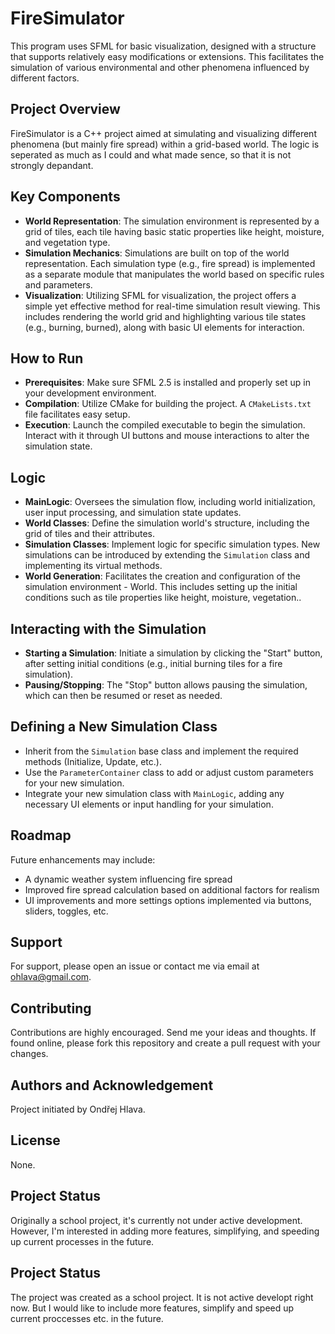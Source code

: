 # FireSimulator

This program uses SFML for basic visualization, designed with a structure that supports relatively easy modifications or extensions. This facilitates the simulation of various environmental and other phenomena influenced by different factors.

## Project Overview

FireSimulator is a C++ project aimed at simulating and visualizing different phenomena (but mainly fire spread) within a grid-based world. The logic is seperated as much as I could and what made sence, so that it is not strongly depandant.

## Key Components

- **World Representation**: The simulation environment is represented by a grid of tiles, each tile having basic static properties like height, moisture, and vegetation type.
- **Simulation Mechanics**: Simulations are built on top of the world representation. Each simulation type (e.g., fire spread) is implemented as a separate module that manipulates the world based on specific rules and parameters.
- **Visualization**: Utilizing SFML for visualization, the project offers a simple yet effective method for real-time simulation result viewing. This includes rendering the world grid and highlighting various tile states (e.g., burning, burned), along with basic UI elements for interaction.

## How to Run

- **Prerequisites**: Make sure SFML 2.5 is installed and properly set up in your development environment.
- **Compilation**: Utilize CMake for building the project. A `CMakeLists.txt` file facilitates easy setup.
- **Execution**: Launch the compiled executable to begin the simulation. Interact with it through UI buttons and mouse interactions to alter the simulation state.

## Logic

- **MainLogic**: Oversees the simulation flow, including world initialization, user input processing, and simulation state updates.
- **World Classes**: Define the simulation world's structure, including the grid of tiles and their attributes.
- **Simulation Classes**: Implement logic for specific simulation types. New simulations can be introduced by extending the `Simulation` class and implementing its virtual methods.
- **World Generation**: Facilitates the creation and configuration of the simulation environment - World. This includes setting up the initial conditions such as tile properties like height, moisture, vegetation.. 
  
## Interacting with the Simulation

- **Starting a Simulation**: Initiate a simulation by clicking the "Start" button, after setting initial conditions (e.g., initial burning tiles for a fire simulation).
- **Pausing/Stopping**: The "Stop" button allows pausing the simulation, which can then be resumed or reset as needed.


## Defining a New Simulation Class

- Inherit from the `Simulation` base class and implement the required methods (Initialize, Update, etc.).
- Use the `ParameterContainer` class to add or adjust custom parameters for your new simulation.
- Integrate your new simulation class with `MainLogic`, adding any necessary UI elements or input handling for your simulation.
  

## Roadmap

Future enhancements may include:

- A dynamic weather system influencing fire spread
- Improved fire spread calculation based on additional factors for realism
- UI improvements and more settings options implemented via buttons, sliders, toggles, etc.

## Support

For support, please open an issue or contact me via email at ohlava@gmail.com.

## Contributing

Contributions are highly encouraged. Send me your ideas and thoughts. If found online, please fork this repository and create a pull request with your changes.

## Authors and Acknowledgement

Project initiated by Ondřej Hlava.

## License

None.

## Project Status

Originally a school project, it's currently not under active development. However, I'm interested in adding more features, simplifying, and speeding up current processes in the future.


## Project Status
The project was created as a school project. It is not active developt right now. But I would like to include more features, simplify and speed up current proccesses etc. in the future.